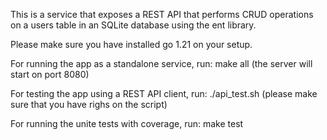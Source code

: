 This is a service that exposes a REST API that performs CRUD operations on a users table in an SQLite database using the ent library.

Please make sure you have installed go 1.21 on your setup.

For running the app as a standalone service, run: make all (the server will start on port 8080)

For testing the app using a REST API client, run: ./api_test.sh (please make sure that you have righs on the script)

For running the unite tests with coverage, run: make test
